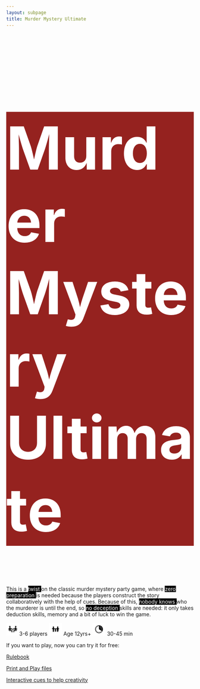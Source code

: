 ```yaml
---
layout: subpage
title: Murder Mystery Ultimate
---
```

<style>
td, th {
   border: none!important;
}
</style>

 <h1 style="font-size:4vmax;background-color:#95221f;color:#ffffff">Murder Mystery Ultimate</h1>

This is a <span style="background-color:#000000;color:#ffffff"> twist </span> on the classic murder mystery party game, where <span style="background-color:#000000;color:#ffffff">  zero preparation </span> is needed because the players construct the story collaboratively with the help of cues. Because of this, <span style="background-color:#000000;color:#ffffff">  nobody knows </span> who the murderer is until the end, so <span style="background-color:#000000;color:#ffffff">  no deception </span> skills are needed: it only takes deduction skills, memory and a bit of luck to win the game.


<img align="left" height="35" src="/public/img/image2.png" width="35"/> 3-6 players
<img vertical-align="middle" height="35" src="/public/img/image3.png" width="35"/> Age 12yrs+
<img vertical-align="middle" height="35" src="/public/img/image1.png" width="35"/> 30-45 min 
<br>

If you want to play, now you can try it for free:

[Rulebook](https://docs.google.com/document/d/1pI0rQaAWCFLeeZpal_w3okZ1vFCh-jh6nwOfnQqEJMU/pub)

[Print and Play files](https://docs.google.com/presentation/d/1W41-UNxPOxvtFGgiGPyleRrsCkT4fClBtq8qzNLHENc/edit?usp=sharing)

[Interactive cues to help creativity](https://agostontorok.github.io/games/murdermystery/index.html)